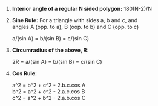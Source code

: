 1) **Interior angle of a regular N sided polygon:** 180(N-2)/N


2) **Sine Rule:** For a triangle with sides a, b and c, and    
                  angles A (opp. to a), B (oop. to b) and C (opp. to c)
  
   a/(sin A) = b/(sin B) = c/(sin C)
   
3) **Circumradius of the above, R:**    

    2R = a/(sin A) = b/(sin B) = c/(sin C)
    
4) **Cos Rule:**    
    
    a^2 = b^2 + c^2 - 2.b.c.cos A      
    b^2 = a^2 + c^2 - 2.a.c.cos B      
    c^2 = a^2 + b^2 - 2.a.b.cos C      
    
 
